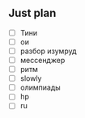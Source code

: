 ## Just plan
- [ ] Тини
- [ ] ои
- [ ] разбор изумруд
- [ ] мессенджер
- [ ] ритм
- [ ] slowly 
- [ ] олимпиады 
- [ ] hp
- [ ] ru
